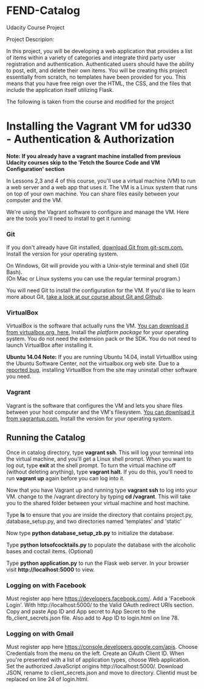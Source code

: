 # FEND-Catalog
Udacity Course Project

Project Descripion:

In this project, you will be developing a web application that provides a list of items within a variety of categories and integrate third party user registration and authentication. Authenticated users should have the ability to post, edit, and delete their own items.
You will be creating this project essentially from scratch, no templates have been provided for you. This means that you have free reign over the HTML, the CSS, and the files that include the application itself utilizing Flask.


The following is taken from the course and modified for the project
# Installing the Vagrant VM for ud330 - Authentication & Authorization

**Note: If you already have a vagrant machine installed from previous Udacity courses skip to the 'Fetch the Source Code and VM Configuration' section**

In Lessons 2,3 and 4 of this course, you'll use a virtual machine (VM) to run a web server and a web app that uses it. The VM is a Linux system that runs on top of your own machine.  You can share files easily between your computer and the VM.

We're using the Vagrant software to configure and manage the VM. Here are the tools you'll need to install to get it running:

### Git

If you don't already have Git installed, [download Git from git-scm.com.](http://git-scm.com/downloads) Install the version for your operating system.

On Windows, Git will provide you with a Unix-style terminal and shell (Git Bash).  
(On Mac or Linux systems you can use the regular terminal program.)

You will need Git to install the configuration for the VM. If you'd like to learn more about Git, [take a look at our course about Git and Github](http://www.udacity.com/course/ud775).

### VirtualBox

VirtualBox is the software that actually runs the VM. [You can download it from virtualbox.org, here.](https://www.virtualbox.org/wiki/Downloads)  Install the *platform package* for your operating system.  You do not need the extension pack or the SDK. You do not need to launch VirtualBox after installing it.

**Ubuntu 14.04 Note:** If you are running Ubuntu 14.04, install VirtualBox using the Ubuntu Software Center, not the virtualbox.org web site. Due to a [reported bug](http://ubuntuforums.org/showthread.php?t=2227131), installing VirtualBox from the site may uninstall other software you need.

### Vagrant

Vagrant is the software that configures the VM and lets you share files between your host computer and the VM's filesystem.  [You can download it from vagrantup.com.](https://www.vagrantup.com/downloads) Install the version for your operating system.

## Running the Catalog
Once in catalog directory, type **vagrant ssh**. This will log your terminal into the virtual machine, and you'll get a Linux shell prompt. When you want to log out, type **exit** at the shell prompt.  To turn the virtual machine off (without deleting anything), type **vagrant halt**. If you do this, you'll need to run **vagrant up** again before you can log into it.


Now that you have Vagrant up and running type **vagrant ssh** to log into your VM.  change to the /vagrant directory by typing **cd /vagrant**. This will take you to the shared folder between your virtual machine and host machine.

Type **ls** to ensure that you are inside the directory that contains project.py, database_setup.py, and two directories named 'templates' and 'static'

Now type **python database_setup_zb.py** to initialize the database.

Type **python lotsofcocktails.py** to populate the database with the alcoholic bases and coctail items. (Optional)

Type **python application.py** to run the Flask web server. In your browser visit **http://localhost:5000** to view.

### Logging on with Facebook

Must register app here https://developers.facebook.com/. Add a 'Facebook Login'. With http://localhost:5000/ to the Valid OAuth redirect URIs section. Copy and paste App ID and App secret to App Secret to the fb_client_secrets.json file. Also add to App ID to login.html on line 78.

### Logging on with Gmail 

Must register app here https://console.developers.google.com/apis. Choose Credentials from the menu on the left. Create an OAuth Client ID. When you're presented with a list of application types, choose Web application. Set the authorized JavaScript origins http://localhost:5000/. Download JSON, rename to client_secrets.json and move to directory. Clientid must be replaced on line 24 of login.html.
